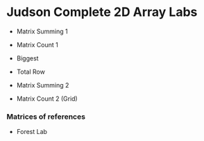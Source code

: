 # Judson Complete 2D Array Labs

- Matrix Summing 1

- Matrix Count 1

- Biggest

- Total Row

- Matrix Summing 2

- Matrix Count 2 (Grid)

### Matrices of references

- Forest Lab